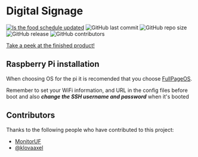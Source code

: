 # Digital Signage
[![Is the food schedule updated](https://github.com/klovaaxel/digital-signage-fork/actions/workflows/get-food-schedule.yml/badge.svg)](https://github.com/klovaaxel/digital-signage-fork/actions/workflows/get-food-schedule.yml)
![GitHub last commit](https://img.shields.io/github/last-commit/tcstenungsund/digital-signage)
![GitHub repo size](https://img.shields.io/github/repo-size/tcstenungsund/digital-signage)
![GitHub release](https://img.shields.io/github/v/release/tcstenungsund/digital-signage)
![GitHub contributors](https://img.shields.io/github/contributors/tcstenungsund/digital-signage)

[Take a peek at the finished product!](https://tcstenungsund.github.io/digital-signage/)


## Raspberry Pi installation
When choosing OS for the pi it is recomended that you choose [FullPageOS](https://github.com/guysoft/FullPageOS).

Remember to set your WiFi information, and URL in the config files before boot and also ***change the SSH username and password*** when it's booted

## Contributors

Thanks to the following people who have contributed to this project:

* [MonitorUF](#)
* [@klovaaxel](https://github.com/klovaaxel)
